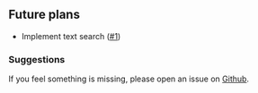 ## Future plans

* Implement text search ([#1](https://github.com/kseistrup/httperr/issues/1))

### Suggestions

If you feel something is missing, please open an issue on
[Github](https://github.com/kseistrup/httperr/issues).
